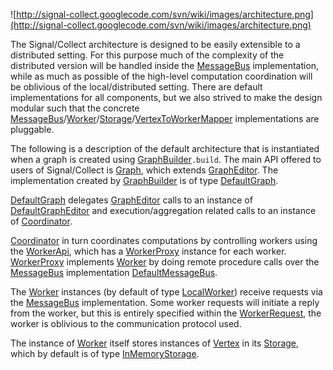 ![http://signal-collect.googlecode.com/svn/wiki/images/architecture.png](http://signal-collect.googlecode.com/svn/wiki/images/architecture.png)

The Signal/Collect architecture is designed to be easily extensible to a distributed setting. For this purpose much of the complexity of the distributed version will be handled inside the [MessageBus](http://code.google.com/p/signal-collect/source/browse/trunk/core/src/main/scala/com/signalcollect/interfaces/MessageBus.scala) implementation, while as much as possible of the high-level computation coordination will be oblivious of the local/distributed setting. There are default implementations for all components, but we also strived to make the design modular such that the concrete [MessageBus](http://code.google.com/p/signal-collect/source/browse/trunk/core/src/main/scala/com/signalcollect/interfaces/MessageBus.scala)/[Worker](http://code.google.com/p/signal-collect/source/browse/trunk/core/src/main/scala/com/signalcollect/interfaces/Worker.scala)/[Storage](http://code.google.com/p/signal-collect/source/browse/trunk/core/src/main/scala/com/signalcollect/interfaces/Storage.scala)/[VertexToWorkerMapper](http://code.google.com/p/signal-collect/source/browse/trunk/core/src/main/scala/com/signalcollect/interfaces/VertexToWorkerMapper.scala) implementations are pluggable.

The following is a description of the default architecture that is instantiated when a graph is created using [GraphBuilder](http://code.google.com/p/signal-collect/source/browse/trunk/core/src/main/scala/com/signalcollect/GraphBuilder.scala)` .build `. The main API offered to users of Signal/Collect is [Graph](http://code.google.com/p/signal-collect/source/browse/trunk/core/src/main/scala/com/signalcollect/Graph.scala), which extends [GraphEditor](http://code.google.com/p/signal-collect/source/browse/trunk/core/src/main/scala/com/signalcollect/GraphEditor.scala). The implementation created by [GraphBuilder](http://code.google.com/p/signal-collect/source/browse/trunk/core/src/main/scala/com/signalcollect/GraphBuilder.scala) is of type [DefaultGraph](http://code.google.com/p/signal-collect/source/browse/trunk/core/src/main/scala/com/signalcollect/implementations/graph/DefaultGraph.scala).

[DefaultGraph](http://code.google.com/p/signal-collect/source/browse/trunk/core/src/main/scala/com/signalcollect/implementations/graph/DefaultGraph.scala) delegates [GraphEditor](http://code.google.com/p/signal-collect/source/browse/trunk/core/src/main/scala/com/signalcollect/GraphEditor.scala) calls to an instance of [DefaultGraphEditor](http://code.google.com/p/signal-collect/source/browse/trunk/core/src/main/scala/com/signalcollect/implementations/graph/DefaultGraphEditor.scala) and execution/aggregation related calls to an instance of [Coordinator](http://code.google.com/p/signal-collect/source/browse/trunk/core/src/main/scala/com/signalcollect/implementations/coordinator/Coordinator.scala).

[Coordinator](http://code.google.com/p/signal-collect/source/browse/trunk/core/src/main/scala/com/signalcollect/implementations/coordinator/Coordinator.scala) in turn coordinates computations by controlling workers using the [WorkerApi](http://code.google.com/p/signal-collect/source/browse/trunk/core/src/main/scala/com/signalcollect/implementations/coordinator/WorkerApi.scala), which has a [WorkerProxy](http://code.google.com/p/signal-collect/source/browse/trunk/core/src/main/scala/com/signalcollect/implementations/coordinator/WorkerProxy.scala) instance for each worker. [WorkerProxy](http://code.google.com/p/signal-collect/source/browse/trunk/core/src/main/scala/com/signalcollect/implementations/coordinator/WorkerProxy.scala) implements [Worker](http://code.google.com/p/signal-collect/source/browse/trunk/core/src/main/scala/com/signalcollect/interfaces/Worker.scala) by doing remote procedure calls over the [MessageBus](http://code.google.com/p/signal-collect/source/browse/trunk/core/src/main/scala/com/signalcollect/interfaces/MessageBus.scala) implementation [DefaultMessageBus](http://code.google.com/p/signal-collect/source/browse/trunk/core/src/main/scala/com/signalcollect/implementations/messaging/DefaultMessageBus.scala).

The [Worker](http://code.google.com/p/signal-collect/source/browse/trunk/core/src/main/scala/com/signalcollect/interfaces/Worker.scala) instances (by default of type [LocalWorker](http://code.google.com/p/signal-collect/source/browse/trunk/core/src/main/scala/com/signalcollect/implementations/worker/LocalWorker.scala)) receive requests via the [MessageBus](http://code.google.com/p/signal-collect/source/browse/trunk/core/src/main/scala/com/signalcollect/interfaces/MessageBus.scala) implementation. Some worker requests will initiate a reply from the worker, but this is entirely specified within the [WorkerRequest](http://code.google.com/p/signal-collect/source/browse/trunk/core/src/main/scala/com/signalcollect/interfaces/Messages.scala), the worker is oblivious to the communication protocol used.

The instance of [Worker](http://code.google.com/p/signal-collect/source/browse/trunk/core/src/main/scala/com/signalcollect/interfaces/Worker.scala) itself stores instances of [Vertex](http://code.google.com/p/signal-collect/source/browse/trunk/core/src/main/scala/com/signalcollect/Vertex.scala) in its [Storage](http://code.google.com/p/signal-collect/source/browse/trunk/core/src/main/scala/com/signalcollect/interfaces/Storage.scala), which by default is of type [InMemoryStorage](http://code.google.com/p/signal-collect/source/browse/trunk/core/src/main/scala/com/signalcollect/implementations/storage/InMemoryStorage.scala).